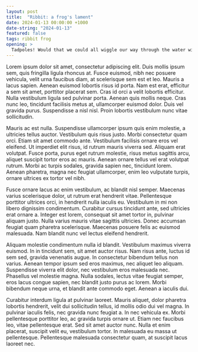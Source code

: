 ```yaml
---
layout: post
title:  "Ribbit: a frog's lament"
date: 2024-01-13 00:00:00 +1000
date-string: "2024-01-13"
featured: false
tags: ribbit frog
opening: > 
  Tadpoles! Would that we could all wiggle our way through the water without the tedious imposition of growing legs, and inevitably, as day follows night, losing our tail.
---
```


Lorem ipsum dolor sit amet, consectetur adipiscing elit. Duis mollis ipsum sem, quis fringilla ligula rhoncus at. Fusce euismod, nibh nec posuere vehicula, velit urna faucibus diam, at scelerisque sem est et leo. Mauris a lacus sapien. Aenean euismod lobortis risus id porta. Nam est erat, efficitur a sem sit amet, porttitor placerat sem. Cras id orci a velit lobortis efficitur. Nulla vestibulum ligula sed pulvinar porta. Aenean quis mollis neque. Cras nunc leo, tincidunt facilisis metus at, ullamcorper euismod dolor. Duis vel gravida purus. Suspendisse a nisl nisl. Proin lobortis vestibulum nunc vitae sollicitudin.

Mauris ac est nulla. Suspendisse ullamcorper ipsum quis enim molestie, a ultricies tellus auctor. Vestibulum quis risus justo. Morbi consectetur quam orci. Etiam sit amet commodo ante. Vestibulum facilisis ornare eros vel eleifend. Ut imperdiet elit risus, id rutrum mauris viverra sed. Aliquam erat volutpat. Fusce porta, purus eget rutrum molestie, risus metus sagittis arcu, aliquet suscipit tortor eros ac mauris. Aenean ornare tellus vel erat volutpat rutrum. Morbi ac turpis sodales, gravida sapien nec, tincidunt lorem. Aenean pharetra, magna nec feugiat ullamcorper, enim leo vulputate turpis, ornare ultrices ex tortor vel nibh.

Fusce ornare lacus ac enim vestibulum, ac blandit nisl semper. Maecenas varius scelerisque dolor, ut rutrum erat hendrerit vitae. Pellentesque porttitor ultrices orci, in hendrerit nulla iaculis eu. Vestibulum in mi non libero dignissim condimentum. Curabitur cursus tincidunt ante, sed ultricies erat ornare a. Integer est lorem, consequat sit amet tortor in, pulvinar aliquam justo. Nulla varius mauris vitae sagittis ultricies. Donec accumsan feugiat quam pharetra scelerisque. Maecenas posuere felis ac euismod malesuada. Nam blandit nunc vel lectus eleifend hendrerit.

Aliquam molestie condimentum nulla id blandit. Vestibulum maximus viverra euismod. In in tincidunt sem, sit amet auctor risus. Nam risus ante, luctus id sem sed, gravida venenatis augue. In consectetur bibendum tellus non varius. Aenean tempor ipsum sed eros maximus, nec aliquet leo aliquam. Suspendisse viverra elit dolor, nec vestibulum eros malesuada nec. Phasellus vel molestie magna. Nulla sodales, lectus vitae feugiat semper, eros lacus congue sapien, nec blandit justo purus ac lorem. Morbi bibendum neque urna, et blandit ante commodo eget. Aenean a iaculis dui.

Curabitur interdum ligula at pulvinar laoreet. Mauris aliquet, dolor pharetra lobortis hendrerit, velit dui sollicitudin tellus, id mollis odio dui vel magna. In pulvinar iaculis felis, nec gravida nunc feugiat a. In nec vehicula ex. Morbi pellentesque porttitor leo, ac gravida turpis ornare ut. Etiam nec faucibus leo, vitae pellentesque erat. Sed sit amet auctor nunc. Nulla et enim placerat, suscipit velit eu, vestibulum tortor. In malesuada eu massa ut pellentesque. Pellentesque malesuada consectetur quam, at suscipit lacus laoreet nec. 